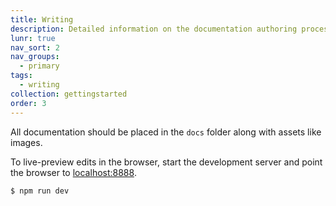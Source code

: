 ```yaml
---
title: Writing
description: Detailed information on the documentation authoring process.
lunr: true
nav_sort: 2
nav_groups:
  - primary
tags:
  - writing
collection: gettingstarted
order: 3
---
```

All documentation should be placed in the `docs` folder along with assets like images.

To live-preview edits in the browser, start the development server and point the browser to [localhost:8888](http://localhost:8888/).

```shell
$ npm run dev
```
